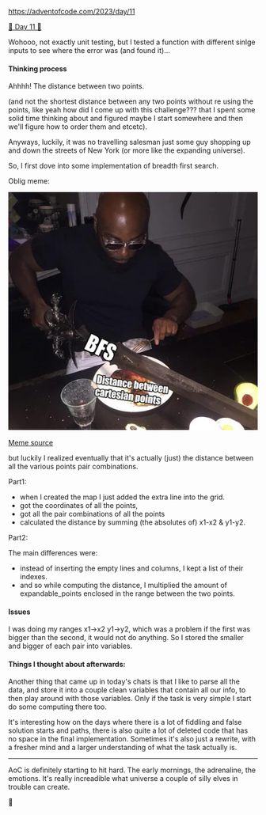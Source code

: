 
https://adventofcode.com/2023/day/11

[🌟 Day 11 🌟](https://adventofcode.com/2023/day/11)


Wohooo, not exactly unit testing, but I tested a function with different sinlge inputs to see where the error was (and found it)...

#### Thinking process

Ahhhh! The distance between two points.

(and not the shortest distance between any two points without re using the points, like yeah how did I come up with this challenge??? that I spent some solid time thinking about and figured maybe I start somewhere and then we'll figure how to order them and etcetc). 

Anyways, luckily, it was no travelling salesman just some guy shopping up and down the streets of New York (or more like the expanding universe).


So, I first dove into some implementation of breadth first search.

Oblig meme:

![image](reddit_screenshot_AoC11.webp)

[Meme source](https://www.reddit.com/r/adventofcode/comments/18foltz/comment/kcwh1s7/)


but luckily I realized eventually that it's actually (just) the distance between all the various points pair combinations.

Part1: 
- when I created the map I just added the extra line into the grid.
- got the coordinates of all the points, 
- got all the pair combinations of all the points
- calculated the distance by summing (the absolutes of) x1-x2 & y1-y2.


Part2: 

The main differences were: 
- instead of inserting the empty lines and columns, I kept a list of their indexes.
- and so while computing the distance, I multiplied the amount of expandable_points enclosed in the range between the two points.



#### Issues
I was doing my ranges x1->x2 y1->y2, which was a problem if the first was bigger than the second, it would not do anything. So I stored the smaller and bigger of each pair into variables.


#### Things I thought about afterwards:

Another thing that came up in today's chats is that I like to parse all the data, and store it into a couple clean variables that contain all our info, to then play around with those variables. Only if the task is very simple I start do some computing there too.

It's interesting how on the days where there is a lot of fiddling and false solution starts and paths, there is also quite a lot of deleted code that has no space in the final implementation. Sometimes it's also just a rewrite, with a fresher mind and a larger understanding of what the task actually is. 

----

AoC is definitely starting to hit hard. The early mornings, the adrenaline, the emotions. It's really increadible what universe a couple of silly elves in trouble can create.

🎄

